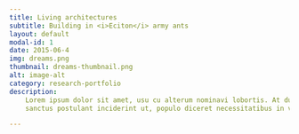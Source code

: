 ```yaml
---
title: Living architectures
subtitle: Building in <i>Eciton</i> army ants
layout: default
modal-id: 1
date: 2015-06-4
img: dreams.png
thumbnail: dreams-thumbnail.png
alt: image-alt
category: research-portfolio
description:
    Lorem ipsum dolor sit amet, usu cu alterum nominavi lobortis. At duo novum diceret. Tantas apeirian vix et, usu 
    sanctus postulant inciderint ut, populo diceret necessitatibus in vim. Cu eum dicam feugiat noluisse.

---
```

